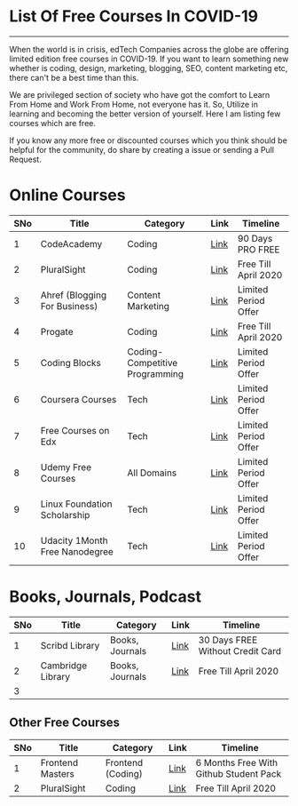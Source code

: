 # List Of Free Courses In COVID-19
-------------------


When the world is in crisis, edTech Companies across the globe are offering limited edition free courses in COVID-19. If you want to learn something new whether is coding, design, marketing, blogging, SEO, content marketing etc, there can't be a best time than this. 

We are privileged section of society who have got the comfort to Learn From Home and Work From Home, not everyone has it. So, Utilize in learning and becoming the better version of yourself. Here I am listing few courses which are free. 

If you know any more free or discounted courses which you think should be helpful for the community, do share by creating a issue or sending a Pull Request. 


# Online Courses

| SNo | Title | Category  | Link | Timeline | 
| ----|----   |    ----   | ---- | ----     |
| 1| CodeAcademy| Coding  | [Link](https://bit.ly/2xzKIgf) | 90 Days PRO FREE | 
|2 | PluralSight | Coding | [Link](https://bit.ly/2VsBgTG) | Free Till April 2020 |
|3 | Ahref (Blogging For Business) | Content Marketing | [Link](https://ahrefs.com/academy/blogging-for-business) | Limited Period Offer | 
| 4 | Progate | Coding | [Link](https://linktr.ee/progatespecialaccess) |  Free Till April 2020 |
| 5 | Coding Blocks  | Coding- Competitive Programming | [Link](http://cb.lk/cpcpyt) | Limited Period Offer | 
| 6 | Coursera Courses  | Tech | [Link](https://bit.ly/2VPu1Wn) | Limited Period Offer | 
| 7 | Free Courses on Edx  | Tech | [Link](https://bit.ly/2xTJBbj) | Limited Period Offer | 
| 8 | Udemy Free Courses  | All Domains | [Link](https://bit.ly/3cGJTkQ) | Limited Period Offer | 
| 9 | Linux Foundation Scholarship  | Tech | [Link](https://bit.ly/3bwm7I1) | Limited Period Offer | 
| 10 | Udacity 1Month Free Nanodegree  | Tech | [Link](https://bit.ly/3cGldc1) | Limited Period Offer | 


# Books, Journals, Podcast

| SNo | Title | Category  | Link | Timeline | 
| ----|----   |    ----   | ---- | ----     |
| 1| Scribd Library | Books, Journals  | [Link](https://www.scribd.com/readfree?utm_source=readfree) | 30 Days FREE Without Credit Card| 
|2 | Cambridge Library | Books, Journals | [Link](https://bit.ly/2VsBgTG) | Free Till April 2020 |
|3 |


## Other Free Courses

| SNo | Title | Category  | Link | Timeline | 
| ----|----   |    ----   | ---- | ----     |
| 1| Frontend Masters | Frontend (Coding) | [Link](http://bit.ly/2X37LGS) | 6 Months Free With Github Student Pack |  
|2 | PluralSight | Coding | [Link](https://bit.ly/2VsBgTG) | Free Till April 2020 |

